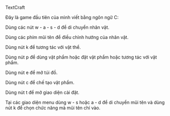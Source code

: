 TextCraft

Đây là game đầu tiên của mình viết bằng ngôn ngữ C:

Dùng các nút w - a - s - d để di chuyển nhân vật.

Dùng các phím mũi tên để điều chỉnh hướng của nhân vật.

Dùng nút k để tương tác với vật thể.

Dùng nút p để dùng vật phẩm hoặc đặt vật phẩm hoặc tương tác với vật phẩm.

Dùng nút e để mở túi đồ.

Dùng nút c để chế tạo vật phẩm.

Dùng nút t để mở giao diện cài đặt.

Tại các giao diện menu dùng w - s hoặc a - d để di chuyển mũi tên và dùng nút k để chọn chức năng mà mũi tên chỉ vào.
